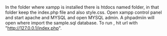 In the folder where xampp is installed there is htdocs named folder, in that folder keep the index.php file and also style.css.
Open xampp control panel and start apache and MYSQL and open MYSQL admin. A phpadmiin will open where import the sample.sql database.
To run , hit url with "http://127.0.0.1/index.php".

